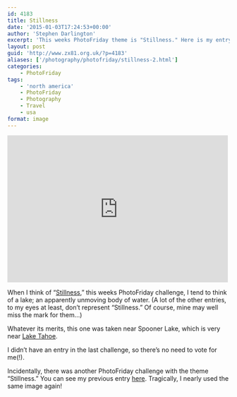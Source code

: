 ```yaml
---
id: 4183
title: Stillness
date: '2015-01-03T17:24:53+00:00'
author: 'Stephen Darlington'
excerpt: 'This weeks PhotoFriday theme is "Stillness." Here is my entry.'
layout: post
guid: 'http://www.zx81.org.uk/?p=4183'
aliases: ['/photography/photofriday/stillness-2.html']
categories:
    - PhotoFriday
tags:
    - 'north america'
    - PhotoFriday
    - Photography
    - Travel
    - usa
format: image
---
```


<iframe allowfullscreen="" frameborder="0" height="333" loading="lazy" mozallowfullscreen="" msallowfullscreen="" oallowfullscreen="" src="https://www.flickr.com/photos/stephendarlington/5985847470/in/set-72157622514250296/player/" webkitallowfullscreen="" width="500"></iframe>

When I think of “[Stillness](http://www.photofriday.com/challenge.php?id=1464),” this weeks PhotoFriday challenge, I tend to think of a lake; an apparently unmoving body of water. (A lot of the other entries, to my eyes at least, don’t represent “Stillness.” Of course, mine may well miss the mark for them…)

Whatever its merits, this one was taken near Spooner Lake, which is very near [Lake Tahoe](/travel/lake-tahoe.html "Lake Tahoe").

I didn’t have an entry in the last challenge, so there’s no need to vote for me(!).

Incidentally, there was another PhotoFriday challenge with the theme “Stillness.” You can see my previous entry [here](/photography/photofriday/stillness.html). Tragically, I nearly used the same image again!